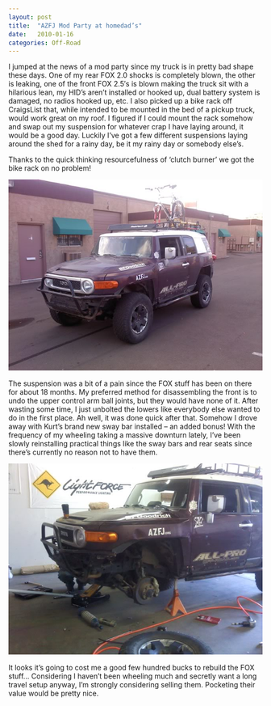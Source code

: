 ```yaml
---
layout: post
title:  "AZFJ Mod Party at homedad’s"
date:   2010-01-16
categories: Off-Road
---
```


I jumped at the news of a mod party since my truck is in pretty bad shape these days. One of my rear FOX 2.0 shocks is completely blown, the other is leaking, one of the front FOX 2.5′s is blown making the truck sit with a hilarious lean, my HID’s aren’t installed or hooked up, dual battery system is damaged, no radios hooked up, etc. I also picked up a bike rack off CraigsList that, while intended to be mounted in the bed of a pickup truck, would work great on my roof. I figured if I could mount the rack somehow and swap out my suspension for whatever crap I have laying around, it would be a good day. Luckily I’ve got a few different suspensions laying around the shed for a rainy day, be it my rainy day or somebody else’s.

Thanks to the quick thinking resourcefulness of ‘clutch burner’ we got the bike rack on no problem!

![](/assets/img/2010-01-16-mod-party/0116001704.jpg)

The suspension was a bit of a pain since the FOX stuff has been on there for about 18 months. My preferred method for disassembling the front is to undo the upper control arm ball joints, but they would have none of it. After wasting some time, I just unbolted the lowers like everybody else wanted to do in the first place. Ah well, it was done quick after that. Somehow I drove away with Kurt’s brand new sway bar installed – an added bonus! With the frequency of my wheeling taking a massive downturn lately, I’ve been slowly reinstalling practical things like the sway bars and rear seats since there’s currently no reason not to have them.

![](/assets/img/2010-01-16-mod-party/0116001533a.jpg)

It looks it’s going to cost me a good few hundred bucks to rebuild the FOX stuff… Considering I haven’t been wheeling much and secretly want a long travel setup anyway, I’m strongly considering selling them. Pocketing their value would be pretty nice.